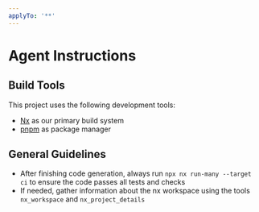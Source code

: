 ```yaml
---
applyTo: '**'
---
```

# Agent Instructions

## Build Tools
This project uses the following development tools:
- [Nx](https://nx.dev/) as our primary build system
- [pnpm](https://pnpm.io/) as package manager

## General Guidelines
- After finishing code generation, always run `npx nx run-many --target ci` to ensure the code passes all tests and checks
- If needed, gather information about the nx workspace using the tools `nx_workspace` and `nx_project_details`
